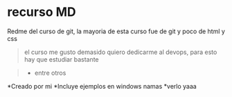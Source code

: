 # recurso MD
Redme del curso de git, la mayoria de esta curso fue de git y poco de html y css
>el curso me gusto demasido
>quiero dedicarme al devops, para esto hay que estudiar bastante 

> - entre otros

*Creado por mi
*Incluye ejemplos en windows namas
*verlo yaaa

